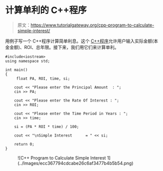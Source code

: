 # 计算单利的 C++程序

> 原文：<https://www.tutorialgateway.org/cpp-program-to-calculate-simple-interest/>

用例子写一个 C++程序计算简单利息。这个 [C++程序](https://www.tutorialgateway.org/cpp-programs/)允许用户输入实际金额(本金金额)、ROI、总年限。接下来，我们用它们来计算单利。

```
#include<iostream>
using namespace std;

int main()
{
	 float PA, ROI, time, si;

	cout << "Please enter the Principal Amount  : ";
	cin >> PA;

	cout << "Please enter the Rate Of Interest : ";
	cin >> ROI;

	cout << "Please enter the Time Period in Years : ";
	cin >> time;

	si = (PA * ROI * time) / 100;

	cout << "\nSimple Interest      = " << si;

	return 0;
}
```

<figure class="wp-block-image size-large">![C++ Program to Calculate Simple Interest 1](../Images/ecc367794cdcabe26c6af3477b4b5b54.png)</figure>